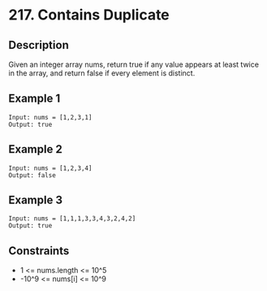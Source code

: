 # 217. Contains Duplicate

## Description
Given an integer array nums, return true if any value appears at least twice in the array, and return false if every element is distinct.

## Example 1
```
Input: nums = [1,2,3,1]
Output: true
```

## Example 2
```
Input: nums = [1,2,3,4]
Output: false
```

## Example 3
```
Input: nums = [1,1,1,3,3,4,3,2,4,2]
Output: true
```

## Constraints
- 1 <= nums.length <= 10^5
- -10^9 <= nums[i] <= 10^9